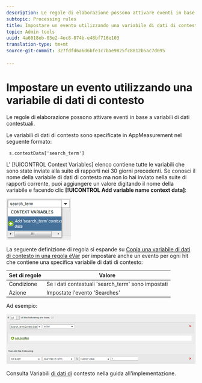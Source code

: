 ```yaml
---
description: Le regole di elaborazione possono attivare eventi in base a variabili di dati contestuali.
subtopic: Processing rules
title: Impostare un evento utilizzando una variabile di dati di contesto
topic: Admin tools
uuid: 4a6018eb-03e2-4ec8-874b-e48bf716e103
translation-type: tm+mt
source-git-commit: 327fdfd6a6d6bfe1c7bae9825fc8812b5ac7d095

---
```



# Impostare un evento utilizzando una variabile di dati di contesto

Le regole di elaborazione possono attivare eventi in base a variabili di dati contestuali.

Le variabili di dati di contesto sono specificate in AppMeasurement nel seguente formato:

```
 s.contextData['search_term']
```

L&#39; [!UICONTROL Context Variables] elenco contiene tutte le variabili che sono state inviate alla suite di rapporti nei 30 giorni precedenti. Se conosci il nome della variabile di dati di contesto ma non lo hai inviato nella suite di rapporti corrente, puoi aggiungere un valore digitando il nome della variabile e facendo clic **[!UICONTROL Add variable name context data]**:

![](assets/add-context-variable.png)

La seguente definizione di regola si espande su [Copia una variabile di dati di contesto in una regola eVar](/help/admin/admin/c-processing-rules/processing-rules-examples/processing-rules-copy-context-data.md) per impostare anche un evento per ogni hit che contiene una specifica variabile di dati di contesto:

| Set di regole | Valore |
|---|---|
| Condizione | Se i dati contestuali &#39;search_term&#39; sono impostati |
| Azione | Impostate l&#39;evento &#39;Searches&#39; |

Ad esempio:

![](assets/processing_rule_set_event.png)

Consulta Variabili [di dati di](https://docs.adobe.com/content/help/en/analytics/implementation/vars/page-vars/contextdata.html) contesto nella guida all&#39;implementazione.
